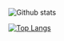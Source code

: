 
![Github stats](https://github-readme-stats.vercel.app/api?username=Abhishekkochar)

[![Top Langs](https://github-readme-stats.vercel.app/api/top-langs/?username=Abhishekkochar&layout=compact)](https://github.com/Abhishekkochar)
